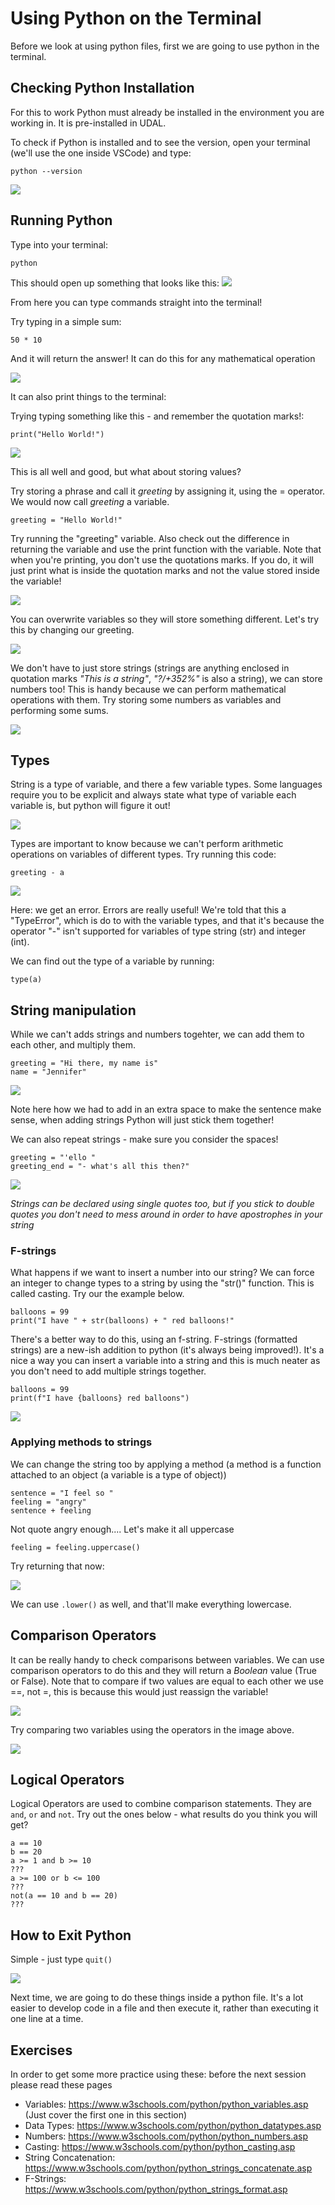 # Using Python on the Terminal

Before we look at using python files, first we are going to use python in the terminal.


## Checking Python Installation
For this to work Python must already be installed in the environment you are working in. It is pre-installed in UDAL.

To check if Python is installed and to see the version, open your terminal (we'll use the one inside VSCode) and type:

```
python --version
```
![](images/python_version.png)


## Running Python
Type into your terminal:

```
python
```

This should open up something that looks like this:
![](images/python_in_terminal.png)


From here you can type commands straight into the terminal!

Try typing in a simple sum:

```
50 * 10
```
And it will return the answer! It can do this for any mathematical operation

![](images/maths_in_terminal.png)

It can also print things to the terminal:

Trying typing something like this - and remember the quotation marks!:

```
print("Hello World!")
```

![](images/printing_strings.png)

This is all well and good, but what about storing values?

Try storing a phrase and call it *greeting* by assigning it, using the = operator. We would now call *greeting* a variable.

```
greeting = "Hello World!"
```

Try running the "greeting" variable. Also check out the difference in returning the variable and use the print function with the variable. Note that when you're printing, you don't use the quotations marks. If you do, it will just print what is inside the quotation marks and not the value stored inside the variable!

![](images/storing_variable.png)

You can overwrite variables so they will store something different. Let's try this by changing our greeting.

![](images/overwrite_variable.png)

We don't have to just store strings (strings are anything enclosed in quotation marks *"This is a string"*, *"?/+352%"* is also a string), we can store numbers too! This is handy because we can perform mathematical operations with them. Try storing some numbers as variables and performing some sums.

![](images/numbers_as_variables.png)

## Types

String is a type of variable, and there a few variable types. Some languages require you to be explicit and always state what type of variable each variable is, but python will figure it out!

![](images/variable_types.png)

Types are important to know because we can't perform arithmetic operations on variables of different types. Try running this code:

```
greeting - a
```

![](images/unsupported_operand_types.png)

Here: we get an error. Errors are really useful! We're told that this a "TypeError", which is do to with the variable types, and that it's because the operator "-" isn't supported for variables of type string (str) and integer (int).

We can find out the type of a variable by running:

```
type(a)
```

## String manipulation

While we can't adds strings and numbers togehter, we can add them to each other, and multiply them.

```
greeting = "Hi there, my name is"
name = "Jennifer"
```

![](images/adding_strings.png)

Note here how we had to add in an extra space to make the sentence make sense, when adding strings Python will just stick them together!


We can also repeat strings - make sure you consider the spaces!

```
greeting = "'ello "
greeting_end = "- what's all this then?"
```

![](images/repeating_strings.png)

*Strings can be declared using single quotes too, but if you stick to double quotes you don't need to mess around in order to have apostrophes in your string*

### F-strings

What happens if we want to insert a number into our string? We can force an integer to change types to a string by using the "str()" function. This is called casting. Try our the example below.

```
balloons = 99
print("I have " + str(balloons) + " red balloons!"
```

There's a better way to do this, using an f-string. F-strings (formatted strings) are a new-ish addition to python (it's always being improved!). It's a nice a way you can insert a variable into a string and this is much neater as you don't need to add multiple strings together.

```
balloons = 99
print(f"I have {balloons} red balloons")
```

![](images/f_strings.png)



### Applying methods to strings

We can change the string too by applying a method (a method is a function attached to an object (a variable is a type of object))

```
sentence = "I feel so "
feeling = "angry"
sentence + feeling
```
Not quote angry enough....
Let's make it all uppercase

```
feeling = feeling.uppercase()
```

Try returning that now:

![](images/uppercase_string.png)

We can use ```.lower()``` as well, and that'll make everything lowercase.


## Comparison Operators

It can be really handy to check comparisons between variables. We can use comparison operators to do this and they will return a *Boolean* value (True or False). Note that to compare if two values are equal to each other we use ==, not =, this is because this would just reassign the variable!

![](images/comparison.png)

Try comparing two variables using the operators in the image above.

![](images/comparing_variables.png)

## Logical Operators

Logical Operators are used to combine comparison statements. They are ```and```, ```or``` and ```not```. 
Try out the ones below - what results do you think you will get?

```
a == 10
b == 20
a >= 1 and b >= 10
???
a >= 100 or b <= 100
???
not(a == 10 and b == 20)
???

```


## How to Exit Python

Simple - just type  ```quit()```

![](images/quit.png)


Next time, we are going to do these things inside a python file. It's a lot easier to develop code in a file and then execute it, rather than executing it one line at a time.

## Exercises

In order to get some more practice using these: before the next session please read these pages

- Variables: https://www.w3schools.com/python/python_variables.asp (Just cover the first one in this section)
- Data Types: https://www.w3schools.com/python/python_datatypes.asp
- Numbers: https://www.w3schools.com/python/python_numbers.asp
- Casting: https://www.w3schools.com/python/python_casting.asp
- String Concatenation: https://www.w3schools.com/python/python_strings_concatenate.asp
- F-Strings: https://www.w3schools.com/python/python_strings_format.asp
